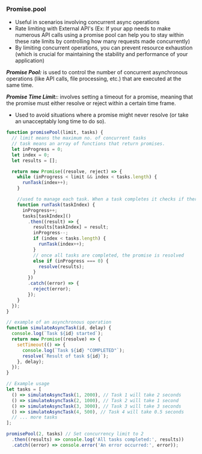 ### Promise.pool

- Useful in scenarios involving concurrent async operations
- Rate limiting with External API's (Ex: If your app needs to make numerous API calls using a promise pool can help you to stay within these rate limits by controlling how many requests made concurrently)
- By limiting concurrent operations, you can prevent resource exhaustion (which is crucial for maintaining the stability and performance of your application)

**_Promise Pool:_** is used to control the number of concurrent asynchronous operations (like API calls, file processing, etc.) that are executed at the same time.

**_Promise Time Limit:_**: involves setting a timeout for a promise, meaning that the promise must either resolve or reject within a certain time frame.

- Used to avoid situations where a promise might never resolve (or take an unacceptably long time to do so).

```js
function promisePool(limit, tasks) {
  // limit means the maximum no. of concurrent tasks
  // task means an array of functions that return promises.
  let inProgress = 0;
  let index = 0;
  let results = [];

  return new Promise((resolve, reject) => {
    while (inProgress < limit && index < tasks.length) {
      runTask(index++);
    }

    //used to manage each task. When a task completes it checks if there are more tasks to run and starts the next one. Also keeps track of inProgress tasks
    function runTask(taskIndex) {
      inProgress++;
      tasks[taskIndex]()
        .then((result) => {
          results[taskIndex] = result;
          inProgress--;
          if (index < tasks.length) {
            runTask(index++);
          }
          // once all tasks are completed, the promise is resolved
          else if (inProgress === 0) {
            resolve(results);
          }
        })
        .catch((error) => {
          reject(error);
        });
    }
  });
}

// example of an asynchronous operation
function simulateAsyncTask(id, delay) {
  console.log(`Task ${id} started`);
  return new Promise((resolve) => {
    setTimeout(() => {
      console.log(`Task ${id} "COMPLETED"`);
      resolve(`Result of task ${id}`);
    }, delay);
  });
}

// Example usage
let tasks = [
  () => simulateAsyncTask(1, 2000), // Task 1 will take 2 seconds
  () => simulateAsyncTask(2, 1000), // Task 2 will take 1 second
  () => simulateAsyncTask(3, 3000), // Task 3 will take 3 seconds
  () => simulateAsyncTask(4, 500), // Task 4 will take 0.5 seconds
  // ... more tasks
];

promisePool(2, tasks) // Set concurrency limit to 2
  .then((results) => console.log('All tasks completed:', results))
  .catch((error) => console.error('An error occurred:', error));
```
